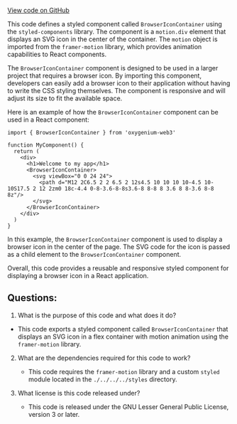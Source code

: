[View code on GitHub](https://github.com/oxygenium-network/oxygenium-web3/packages/web3-react/src/components/Common/BrowserIcon/styles.ts)

This code defines a styled component called `BrowserIconContainer` using the `styled-components` library. The component is a `motion.div` element that displays an SVG icon in the center of the container. The `motion` object is imported from the `framer-motion` library, which provides animation capabilities to React components. 

The `BrowserIconContainer` component is designed to be used in a larger project that requires a browser icon. By importing this component, developers can easily add a browser icon to their application without having to write the CSS styling themselves. The component is responsive and will adjust its size to fit the available space. 

Here is an example of how the `BrowserIconContainer` component can be used in a React component:

```
import { BrowserIconContainer } from 'oxygenium-web3'

function MyComponent() {
  return (
    <div>
      <h1>Welcome to my app</h1>
      <BrowserIconContainer>
        <svg viewBox="0 0 24 24">
          <path d="M12 2C6.5 2 2 6.5 2 12s4.5 10 10 10 10-4.5 10-10S17.5 2 12 2zm0 18c-4.4 0-8-3.6-8-8s3.6-8 8-8 8 3.6 8 8-3.6 8-8 8z"/>
        </svg>
      </BrowserIconContainer>
    </div>
  )
}
```

In this example, the `BrowserIconContainer` component is used to display a browser icon in the center of the page. The SVG code for the icon is passed as a child element to the `BrowserIconContainer` component. 

Overall, this code provides a reusable and responsive styled component for displaying a browser icon in a React application.
## Questions: 
 1. What is the purpose of this code and what does it do?
   - This code exports a styled component called `BrowserIconContainer` that displays an SVG icon in a flex container with motion animation using the `framer-motion` library.

2. What are the dependencies required for this code to work?
   - This code requires the `framer-motion` library and a custom `styled` module located in the `./../../../styles` directory.

3. What license is this code released under?
   - This code is released under the GNU Lesser General Public License, version 3 or later.